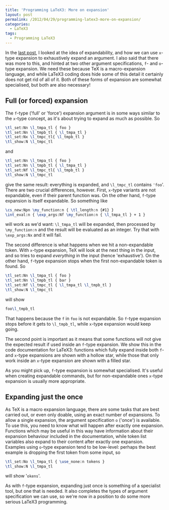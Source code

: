 ```yaml
---
title: 'Programming LaTeX3: More on expansion'
layout: post
permalink: /2012/04/29/programming-latex3-more-on-expansion/
categories:
  - LaTeX3
tags:
  - Programming LaTeX3
---
```

In the [last post](/2012/04/21/programming-latex3-expandability/), I looked at the idea of expandability, and how we can use `x`-type expansion to exhaustively expand an argument. I also said that there was more to this, and hinted at two other argument specifications, `f`- and `o`-type expansion. We need these because TeX is a macro-expansion language, and while LaTeX3 coding does hide some of this detail it certainly does not get rid of all of it. Both of these forms of expansion are somewhat specialised, but both are also necessary!

## Full (or forced) expansion

The `f`-type ('full' or 'force') expansion argument is in some ways similar to the `x`-type concept, as it's about trying to expand as much as possible. So

```latex
\tl_set:Nn \l_tmpa_tl { foo }
\tl_set:Nn \l_tmpb_tl { \l_tmpa_tl }
\tl_set:Nx \l_tmpc_tl{ \l_tmpb_tl }
\tl_show:N \l_tmpc_tl
```

and

```latex
\tl_set:Nn \l_tmpa_tl { foo }
\tl_set:Nn \l_tmpb_tl { \l_tmpa_tl }
\tl_set:Nf \l_tmpc_tl{ \l_tmpb_tl }
\tl_show:N \l_tmpc_tl
```

give the same result: everything is expanded, and `\l_tmpc_tl` contains `'foo`'. There are two crucial differences, however. First, `x`-type variants are not expandable, even if their parent function was. On the other hand, `f`-type expansion is itself expandable. So something like

```latex
\cs_new:Npn \my_function:n { \tl_length:n {#1} }
\int_eval:n { \exp_args:Nf \my_function:n { \l_tmpa_tl } + 1 }
```

will work as we'd want: `\l_tmpa_tl` will be expanded, then processed by `\my_function:n` and the result will be evaluated as an integer. Try that with `\exp_args:Nx` and it will fail.

The second difference is what happens when we hit a non-expandable token. With `x`-type expansion, TeX will look at the next thing in the input, and so tries to expand _everything_ in the input (hence 'exhaustive'). On the other hand, `f`-type expansion stops when the first non-expandable token is found. So

```latex
\tl_set:Nn \l_tmpa_tl { foo }
\tl_set:Nn \l_tmpb_tl { bar }
\tl_set:Nf \l_tmpc_tl { \l_tmpa_tl \l_tmpb_tl }
\tl_show:N \l_tmpc_tl
```

will show

```latex
foo\l_tmpb_tl
```

That happens because the `f` in `foo` is not expandable. So `f`-type expansion stops before it gets to `\l_tmpb_tl`, while `x`-type expansion would keep going.

The second point is important as it means that some functions will not give the expected result if used inside an `f`-type expansion. We show this in the code documentation for LaTeX3: functions which fully expand inside both `f`- and `x`-type expansions are shown with a hollow star, while those that only work inside an `x`-type expansion are shown with a filled star.

As you might pick up, `f`-type expansion is somewhat specialised. It's useful when creating expandable commands, but for non-expandable ones `x`-type expansion is usually more appropriate.

## Expanding just the once

As TeX is a macro expansion language, there are some tasks that are best carried out, or even only doable, using an exact number of expansions. To allow a single expansion, the argument specification `o` ('once') is available. To use this, you need to know what will happen after exactly one expansion. Functions which may be useful in this way have information about their expansion behaviour included in the documentation, while token list variables also expand to their content after exactly one expansion. Examples using `o`-type expansion tend to be low-level: perhaps the best example is dropping the first token from some input, so

```latex
\tl_set:No \l_tmpa_tl { \use_none:n tokens }
\tl_show:N \l_tmpa_tl
```

will show '`okens`'.

As with `f`-type expansion, expanding just once is something of a specialist tool, but one that is needed. It also completes the types of argument specification we can use, so we're now in a position to do some more serious LaTeX3 programming.
